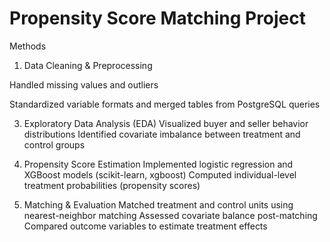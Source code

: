 # Propensity Score Matching Project 
Methods
1. Data Cleaning & Preprocessing

Handled missing values and outliers

Standardized variable formats and merged tables from PostgreSQL queries

3. Exploratory Data Analysis (EDA)
Visualized buyer and seller behavior distributions
Identified covariate imbalance between treatment and control groups

4. Propensity Score Estimation
Implemented logistic regression and XGBoost models (scikit-learn, xgboost)
Computed individual-level treatment probabilities (propensity scores)

5. Matching & Evaluation
Matched treatment and control units using nearest-neighbor matching
Assessed covariate balance post-matching
Compared outcome variables to estimate treatment effects
